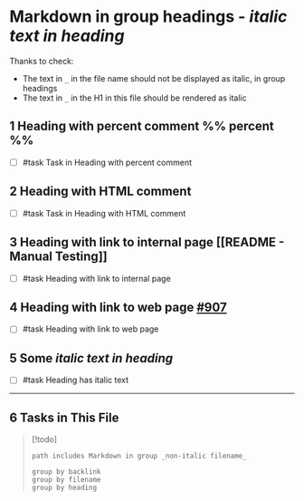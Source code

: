 # Markdown in group headings - _italic text in heading_

Thanks to check:

- The text in  `_` in the file name should not be displayed as italic, in group headings
- The text in `_` in the H1 in this file should be rendered as italic

## 1 Heading with percent comment %% percent %%

- [ ] #task Task in Heading with percent comment

## 2 Heading with HTML comment <!-- HTML Comment -->

- [ ] #task Task in Heading with HTML comment

## 3 Heading with link to internal page [[README - Manual Testing]]

- [ ] #task Heading with link to internal page

## 4 Heading with link to web page [#907](https://github.com/obsidian-tasks-group/obsidian-tasks/discussions/907)

- [ ] #task Heading with link to web page

## 5 Some _italic text in heading_

- [ ] #task Heading has italic text

---

## 6 Tasks in This File

> [!todo]
>
> ```tasks
> path includes Markdown in group _non-italic filename_
> 
> group by backlink
> group by filename
> group by heading
> ```
